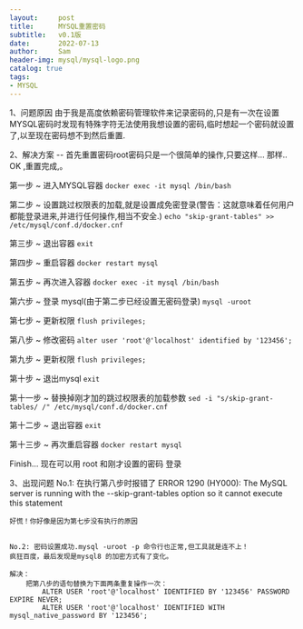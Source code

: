 ```yaml
---
layout:     post
title:      MYSQL重置密码
subtitle:   v0.1版
date:       2022-07-13
author:     Sam
header-img: mysql/mysql-logo.png
catalog: true
tags:
- MYSQL
---
```


1、问题原因
由于我是高度依赖密码管理软件来记录密码的,只是有一次在设置MYSQL密码时发现有特殊字符无法使用我想设置的密码,临时想起一个密码就设置了,以至现在密码想不到然后重置.


2、解决方案
    -- 首先重置密码root密码只是一个很简单的操作,只要这样... 那样.. OK ,重置完成,。


第一步
    ~ 进入MYSQL容器
    `docker exec -it mysql /bin/bash`

第二步
    ~ 设置跳过权限表的加载,就是设置成免密登录(警告：这就意味着任何用户都能登录进来,并进行任何操作,相当不安全.)
    `echo "skip-grant-tables" >> /etc/mysql/conf.d/docker.cnf`

第三步
    ~ 退出容器
    `exit`

第四步
    ~ 重启容器
    `docker restart mysql`

第五步
    ~ 再次进入容器
    `docker exec -it mysql /bin/bash`

第六步
    ~ 登录 mysql(由于第二步已经设置无密码登录)
    `mysql -uroot`

第七步
    ~ 更新权限
    `flush privileges;`

第八步
    ~ 修改密码
    `alter user 'root'@'localhost' identified by '123456';`

第九步
    ~ 更新权限
    `flush privileges;`

第十步
    ~ 退出mysql
    `exit`

第十一步
    ~ 替换掉刚才加的跳过权限表的加载参数
    `sed -i "s/skip-grant-tables/ /" /etc/mysql/conf.d/docker.cnf`

第十二步
    ~ 退出容器
    `exit`

第十三步
    ~ 再次重启容器
    `docker restart mysql`

Finish... 现在可以用 root 和刚才设置的密码 登录


3、出现问题
    No.1: 在执行第八步时报错了
        ERROR 1290 (HY000): The MySQL server is running with the --skip-grant-tables option so it cannot execute this statement

    好慌！你好像是因为第七步没有执行的原因


    No.2: 密码设置成功.mysql -uroot -p 命令行也正常,但工具就是连不上！
    疯狂百度，最后发现是mysql8 的加密方式有了变化。

    解决：
        把第八步的语句替换为下面两条重复操作一次：
            ALTER USER 'root'@'localhost' IDENTIFIED BY '123456' PASSWORD EXPIRE NEVER;
            ALTER USER 'root'@'localhost' IDENTIFIED WITH mysql_native_password BY '123456';

